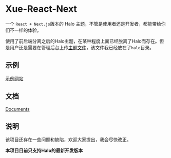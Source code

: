 # Xue-React-Next

一个 `React + Next.js`版本的 Halo 主题，不管是使用者还是开发者，都能带给你们不一样的体验。

使用了前后端分离之后的Halo主题，在某种程度上面已经脱离了Halo而存在。但是用户还是需要在管理后台上传[主题文件](https://github.com/xzzai/halo-theme-xue/tree/react-next/halo/xue.zip)，该文件我已经放在了`halo`目录。

## 示例

[示例网站](https://baozi.fun)

## 文档

[Documents](https://baozi.fun/2020/09/11/how-to-use-react-next)

## 说明

该项目还存在一些问题和缺陷，欢迎大家提出，我会尽快改正。

**本项目目前只支持Halo的最新开发版本**
